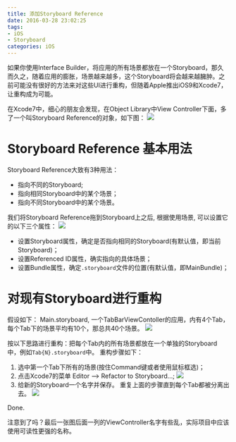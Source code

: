 ```yaml
---
title: 添加Storyboard Reference
date: 2016-03-28 23:02:25
tags:
- iOS
- Storyboard
categories: iOS
---
```

如果你使用Interface Builder，将应用的所有场景都放在一个Storyboard，那久而久之，随着应用的膨胀，场景越来越多，这个Storyboard将会越来越臃肿。之前可能没有很好的方法来对这些UI进行重构，但随着Apple推出iOS9和Xcode7，让重构成为可能。

在Xcode7中，细心的朋友会发现，在Object Library中View Controller下面，多了一个叫Storyboard Reference的对象，如下图：
![](http://7xskzj.com1.z0.glb.clouddn.com/storyboard_objects.png)
<!-- more -->

# Storyboard Reference 基本用法
Storyboard Reference大致有3种用法：
- 指向不同的Storyboard;
- 指向相同Storyboard中的某个场景；
- 指向不同Storyboard中的某个场景。

我们将Storyboard Reference拖到Storyboard上之后, 根据使用场景, 可以设置它的以下三个属性：
![](http://7xskzj.com1.z0.glb.clouddn.com/storyboard_reference_attrs.png)

- 设置Storyboard属性️，确定是否指向相同的Storyboard(有默认值，即当前Storyboard)；
- 设置Referenced ID属性，确实指向的具体场景；
- 设置Bundle属性，确定`.storyboard`文件的位置(有默认值，即MainBundle)；

# 对现有Storyboard进行重构
假设如下：
Main.storyboard, 一个TabBarViewContoller的应用，内有4个Tab，每个Tab下的场景平均有10个，那总共40个场景。
![](http://7xskzj.com1.z0.glb.clouddn.com/big_storyboard.png)

按以下思路进行重构：把每个Tab内的所有场景都放在一个单独的Storyboard中，例如`Tab{N}.storyboard`中。
重构步骤如下：
1. 选中第一个Tab下所有的场景(按住Command键或者使用鼠标框选)；
2. 点击Xcode7的菜单 Editor --> Refactor to Storyboard...;
![](http://7xskzj.com1.z0.glb.clouddn.com/refactor_storyboard.png)
3. 给新的Storyboard一个名字并保存。
重复上面的步骤直到每个Tab都被分离出去。
![](http://7xskzj.com1.z0.glb.clouddn.com/storyboard_reference_result.png)

Done.

注意到了吗？最后一张图后面一列的ViewController名字有些乱，实际项目中应该使用可读性更强的名称。

